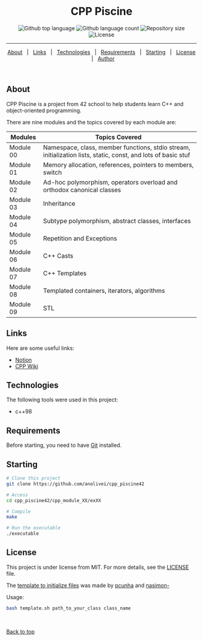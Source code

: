 <div align="center" id="top"> 

  &#xa0;

</div>

<h1 align="center"> CPP Piscine </h1>

<p align="center">
  <img alt="Github top language" src="https://img.shields.io/github/languages/top/anolivei/cpp_piscine42?color=2596be">

  <img alt="Github language count" src="https://img.shields.io/github/languages/count/anolivei/cpp_piscine42?color=2596be">

  <img alt="Repository size" src="https://img.shields.io/github/repo-size/anolivei/cpp_piscine42?color=2596be">

  <img alt="License" src="https://img.shields.io/github/license/anolivei/cpp_piscine42?color=2596be">

</p>

<hr>

<p align="center">
  <a href="about">About</a> &#xa0; | &#xa0; 
  <a href="features">Links</a> &#xa0; | &#xa0;
  <a href="technologies">Technologies</a> &#xa0; | &#xa0;
  <a href="requirements">Requirements</a> &#xa0; | &#xa0;
  <a href="starting">Starting</a> &#xa0; | &#xa0;
  <a href="license">License</a> &#xa0; | &#xa0;
  <a href="https://github.com/anolivei" target="_blank">Author</a>
</p>

<br>

## About ##

CPP Piscine is a project from 42 school to help students learn C++ and object-oriented programming.

There are nine modules and the topics covered by each module are:

|     Modules    |                                                 Topics Covered                                                |
| --------------| ------------------------------------------------------------------------------------------------------------- |
| Module 00 | Namespace, class, member functions, stdio stream, initialization lists, static, const, and lots of basic stuf |
| Module 01 | Memory allocation, references, pointers to members, switch | |
| Module 02 | Ad-hoc polymorphism, operators overload and orthodox canonical classes |
| Module 03 | Inheritance |
| Module 04 | Subtype polymorphism, abstract classes, interfaces |
| Module 05 | Repetition and Exceptions |
| Module 06 | C++ Casts |
| Module 07 | C++ Templates |
| Module 08 | Templated containers, iterators, algorithms |
| Module 09 | STL |

## Links ##
Here are some useful links:
- [Notion](https://www.notion.so/CPP-Piscine-e28af1f755bf4af6b955cb445b4ad6a3)
- [CPP Wiki](https://github.com/qingqingqingli/CPP/wiki)

## Technologies ##

The following tools were used in this project:

- c++98

## Requirements ##

Before starting, you need to have [Git](https://git-scm.com) installed.

## Starting ##

```bash
# Clone this project
git clone https://github.com/anolivei/cpp_piscine42

# Access
cd cpp_piscine42/cpp_module_XX/exXX

# Compile
make

# Run the executable
./executable
```

## License ##

This project is under license from MIT. For more details, see the [LICENSE](LICENSE.md) file.

The [template to initialize files](https://github.com/anolivei/cpp_piscine42/tree/main/template_to_initialize_files) was made by [pcunha](https://github.com/pcc19) and [nasimon-](https://github.com/nayran)

Usage:

```bash
bash template.sh path_to_your_class class_name
```


&#xa0;

<a href="#top">Back to top</a>
